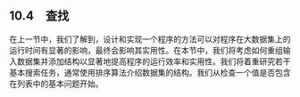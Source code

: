    

## 10.4　查找

在上一节中，我们了解到，设计和实现一个程序的方法可以对程序在大数据集上的运行时间有显著的影响，最终会影响其实用性。在本节中，我们将考虑如何重组输入数据集并添加结构以显著地提高程序的运行效率和实用性。我们将着重研究若干基本搜索任务，通常使用排序算法介绍数据集的结构。我们从检查一个值是否包含在列表中的基本问题开始。